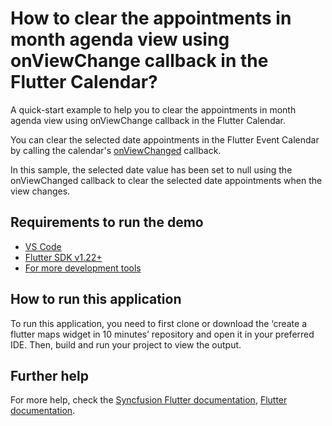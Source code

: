 # How to clear the appointments in month agenda view using onViewChange callback in the Flutter Calendar?

A quick-start example to help you to clear the appointments in month agenda view using onViewChange callback in the Flutter Calendar.

You can clear the selected date appointments in the Flutter Event Calendar by calling the calendar's [onViewChanged](https://help.syncfusion.com/flutter/calendar/callbacks#view-changed-callback) callback.


In this sample, the selected date value has been set to null using the onViewChanged callback to clear the selected date appointments when the view changes.

## Requirements to run the demo
* [VS Code](https://code.visualstudio.com/download)
* [Flutter SDK v1.22+](https://flutter.dev/docs/development/tools/sdk/overview)
* [For more development tools](https://flutter.dev/docs/development/tools/devtools/overview)

## How to run this application
To run this application, you need to first clone or download the ‘create a flutter maps widget in 10 minutes’ repository and open it in your preferred IDE. Then, build and run your project to view the output.

## Further help
For more help, check the [Syncfusion Flutter documentation](https://help.syncfusion.com/flutter/introduction/overview),
 [Flutter documentation](https://flutter.dev/docs/get-started/install).